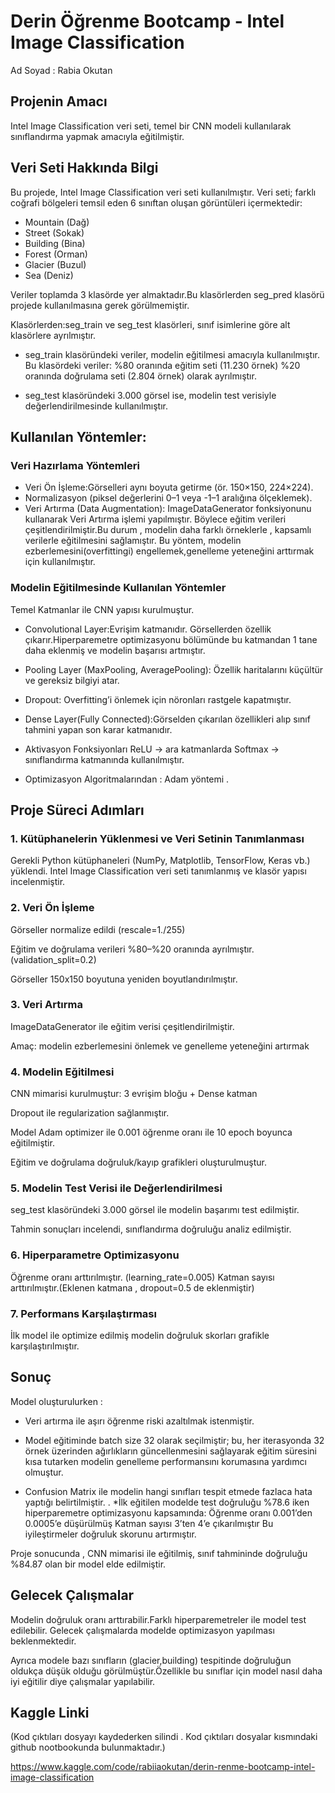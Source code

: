 # Derin Öğrenme Bootcamp - Intel Image Classification
Ad Soyad : Rabia Okutan 

## Projenin Amacı

Intel Image Classification veri seti, temel bir CNN modeli kullanılarak sınıflandırma yapmak amacıyla eğitilmiştir.

## Veri Seti Hakkında Bilgi

Bu projede, Intel Image Classification veri seti kullanılmıştır. Veri seti; farklı coğrafi bölgeleri temsil eden 6 sınıftan oluşan görüntüleri içermektedir:

* Mountain (Dağ)
* Street (Sokak)
* Building (Bina)
* Forest (Orman)
* Glacier (Buzul)
* Sea (Deniz) 

Veriler toplamda 3 klasörde yer almaktadır.Bu klasörlerden seg_pred klasörü projede kullanılmasına gerek görülmemiştir. 

Klasörlerden:seg_train ve seg_test klasörleri, sınıf isimlerine göre alt klasörlere ayrılmıştır.

* seg_train klasöründeki veriler, modelin eğitilmesi amacıyla kullanılmıştır.
  Bu klasördeki veriler:
  %80 oranında eğitim seti (11.230 örnek)
  %20 oranında doğrulama seti (2.804 örnek) olarak ayrılmıştır.

* seg_test klasöründeki 3.000 görsel ise, modelin test verisiyle değerlendirilmesinde kullanılmıştır.

## Kullanılan Yöntemler:

### Veri Hazırlama Yöntemleri
* Veri Ön İşleme:Görselleri aynı boyuta getirme (ör. 150×150, 224×224).
* Normalizasyon (piksel değerlerini 0–1 veya -1–1 aralığına ölçeklemek).
* Veri Artırma (Data Augmentation): ImageDataGenerator fonksiyonunu kullanarak Veri Artırma işlemi yapılmıştır. Böylece eğitim verileri çeşitlendirilmiştir.Bu durum , modelin daha farklı örneklerle , kapsamlı verilerle eğitilmesini sağlamıştır. Bu yöntem, modelin ezberlemesini(overfittingi) engellemek,genelleme yeteneğini arttırmak için kullanılmıştır.
 
### Modelin Eğitilmesinde Kullanılan Yöntemler

Temel Katmanlar ile CNN yapısı kurulmuştur.
 
* Convolutional Layer:Evrişim katmanıdır. Görsellerden özellik çıkarır.Hiperparemetre optimizasyonu bölümünde bu katmandan 1 tane daha eklenmiş ve modelin başarısı artmıştır.

* Pooling Layer (MaxPooling, AveragePooling): Özellik haritalarını küçültür ve gereksiz bilgiyi atar.

* Dropout: Overfitting’i önlemek için nöronları rastgele kapatmıştır.

* Dense Layer(Fully Connected):Görselden çıkarılan özellikleri alıp sınıf tahmini yapan son karar katmanıdır.

* Aktivasyon Fonksiyonları
ReLU → ara katmanlarda
Softmax → sınıflandırma katmanında
kullanılmıştır.

* Optimizasyon Algoritmalarından : Adam yöntemi .

## Proje Süreci Adımları 

### 1. Kütüphanelerin Yüklenmesi ve Veri Setinin Tanımlanması
Gerekli Python kütüphaneleri (NumPy, Matplotlib, TensorFlow, Keras vb.) yüklendi. Intel Image Classification veri seti tanımlanmış ve klasör yapısı incelenmiştir.

### 2. Veri Ön İşleme
Görseller normalize edildi (rescale=1./255)

Eğitim ve doğrulama verileri %80–%20 oranında ayrılmıştır. (validation_split=0.2)

Görseller 150x150 boyutuna yeniden boyutlandırılmıştır.

### 3. Veri Artırma

ImageDataGenerator ile eğitim verisi çeşitlendirilmiştir.

Amaç: modelin ezberlemesini önlemek ve genelleme yeteneğini artırmak

### 4. Modelin Eğitilmesi

CNN mimarisi kurulmuştur: 3 evrişim bloğu + Dense katman

Dropout ile regularization sağlanmıştır.

Model Adam optimizer ile 0.001 öğrenme oranı ile  10 epoch boyunca eğitilmiştir.

Eğitim ve doğrulama doğruluk/kayıp grafikleri oluşturulmuştur.

### 5. Modelin Test Verisi ile Değerlendirilmesi

seg_test klasöründeki 3.000 görsel ile modelin başarımı test edilmiştir.

Tahmin sonuçları incelendi, sınıflandırma doğruluğu analiz edilmiştir.

### 6.  Hiperparametre Optimizasyonu

Öğrenme oranı arttırılmıştır. (learning_rate=0.005)
Katman sayısı arttırılmıştır.(Eklenen katmana , dropout=0.5 de eklenmiştir) 

### 7. Performans Karşılaştırması
İlk model ile optimize edilmiş modelin doğruluk skorları grafikle karşılaştırılmıştır.

## Sonuç 

Model oluşturulurken :
* Veri artırma ile aşırı öğrenme riski azaltılmak istenmiştir.
  
* Model eğitiminde batch size 32 olarak seçilmiştir; bu, her iterasyonda 32 örnek üzerinden ağırlıkların güncellenmesini sağlayarak eğitim süresini kısa tutarken modelin genelleme performansını korumasına yardımcı olmuştur.

* Confusion Matrix ile modelin hangi sınıfları tespit etmede fazlaca hata yaptığı belirtilmiştir.
  .
*İlk eğitilen modelde test doğruluğu %78.6 iken hiperparemetre optimizasyonu kapsamında:
  Öğrenme oranı 0.001’den 0.0005’e düşürülmüş
  Katman sayısı 3’ten 4’e çıkarılmıştır Bu iyileştirmeler doğruluk skorunu artırmıştır.

Proje sonucunda , CNN mimarisi ile eğitilmiş, sınıf tahmininde doğruluğu %84.87 olan bir model elde edilmiştir. 

## Gelecek Çalışmalar 

Modelin doğruluk oranı arttırabilir.Farklı hiperparemetreler ile model test edilebilir. Gelecek çalışmalarda modelde optimizasyon yapılması beklenmektedir.

Ayrıca modele bazı sınıfların (glacier,building) tespitinde doğruluğun oldukça düşük olduğu görülmüştür.Özellikle bu sınıflar için model nasıl daha iyi eğitilir diye çalışmalar yapılabilir.

## Kaggle Linki

(Kod çıktıları dosyayı kaydederken silindi . Kod çıktıları dosyalar kısmındaki  github nootbookunda bulunmaktadır.)

https://www.kaggle.com/code/rabiiaokutan/derin-renme-bootcamp-intel-image-classification





